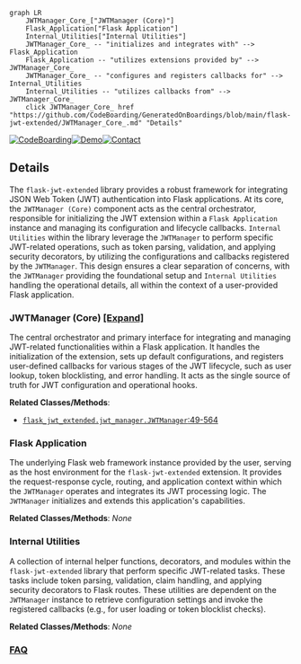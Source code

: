 ```mermaid
graph LR
    JWTManager_Core_["JWTManager (Core)"]
    Flask_Application["Flask Application"]
    Internal_Utilities["Internal Utilities"]
    JWTManager_Core_ -- "initializes and integrates with" --> Flask_Application
    Flask_Application -- "utilizes extensions provided by" --> JWTManager_Core_
    JWTManager_Core_ -- "configures and registers callbacks for" --> Internal_Utilities
    Internal_Utilities -- "utilizes callbacks from" --> JWTManager_Core_
    click JWTManager_Core_ href "https://github.com/CodeBoarding/GeneratedOnBoardings/blob/main/flask-jwt-extended/JWTManager_Core_.md" "Details"
```

[![CodeBoarding](https://img.shields.io/badge/Generated%20by-CodeBoarding-9cf?style=flat-square)](https://github.com/CodeBoarding/GeneratedOnBoardings)[![Demo](https://img.shields.io/badge/Try%20our-Demo-blue?style=flat-square)](https://www.codeboarding.org/demo)[![Contact](https://img.shields.io/badge/Contact%20us%20-%20contact@codeboarding.org-lightgrey?style=flat-square)](mailto:contact@codeboarding.org)

## Details

The `flask-jwt-extended` library provides a robust framework for integrating JSON Web Token (JWT) authentication into Flask applications. At its core, the `JWTManager (Core)` component acts as the central orchestrator, responsible for initializing the JWT extension within a `Flask Application` instance and managing its configuration and lifecycle callbacks. `Internal Utilities` within the library leverage the `JWTManager` to perform specific JWT-related operations, such as token parsing, validation, and applying security decorators, by utilizing the configurations and callbacks registered by the `JWTManager`. This design ensures a clear separation of concerns, with the `JWTManager` providing the foundational setup and `Internal Utilities` handling the operational details, all within the context of a user-provided Flask application.

### JWTManager (Core) [[Expand]](./JWTManager_Core_.md)
The central orchestrator and primary interface for integrating and managing JWT-related functionalities within a Flask application. It handles the initialization of the extension, sets up default configurations, and registers user-defined callbacks for various stages of the JWT lifecycle, such as user lookup, token blocklisting, and error handling. It acts as the single source of truth for JWT configuration and operational hooks.


**Related Classes/Methods**:

- <a href="https://github.com/vimalloc/flask-jwt-extended/blob/main/flask_jwt_extended/jwt_manager.py#L49-L564" target="_blank" rel="noopener noreferrer">`flask_jwt_extended.jwt_manager.JWTManager`:49-564</a>


### Flask Application
The underlying Flask web framework instance provided by the user, serving as the host environment for the `flask-jwt-extended` extension. It provides the request-response cycle, routing, and application context within which the `JWTManager` operates and integrates its JWT processing logic. The `JWTManager` initializes and extends this application's capabilities.


**Related Classes/Methods**: _None_

### Internal Utilities
A collection of internal helper functions, decorators, and modules within the `flask-jwt-extended` library that perform specific JWT-related tasks. These tasks include token parsing, validation, claim handling, and applying security decorators to Flask routes. These utilities are dependent on the `JWTManager` instance to retrieve configuration settings and invoke the registered callbacks (e.g., for user loading or token blocklist checks).


**Related Classes/Methods**: _None_



### [FAQ](https://github.com/CodeBoarding/GeneratedOnBoardings/tree/main?tab=readme-ov-file#faq)